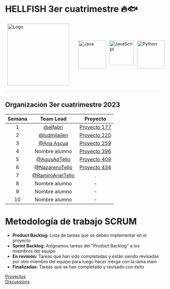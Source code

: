 <h1>HELLFISH 3er cuatrimestre 🔥🐟</h1>

<div style="display: flex; justify-content: center; align-items: center;">
  <a href="https://simpsons.fandom.com/es/wiki/Flying_Hellfish"><img src="https://avatars.githubusercontent.com/t/6707833?s=280&v=4" alt="Logo" width="200" height="200" align="right" hspace="20"></a>
  <div>
    <div style="display: flex; justify-content: center;">
      <a href="https://www.java.com/"><img src="https://cdn.icon-icons.com/icons2/2415/PNG/512/java_original_wordmark_logo_icon_146459.png" alt="Java" width="90" height="90" style="margin-left: 10px;"></a>
      <a href="https://www.javascript.com/"><img src="https://upload.wikimedia.org/wikipedia/commons/thumb/9/99/Unofficial_JavaScript_logo_2.svg/480px-Unofficial_JavaScript_logo_2.svg.png" alt="JavaScript" width="80" height="80" style="margin-left: 10px;"></a>
      <a href="https://www.python.org"><img src="https://miro.medium.com/v2/resize:fit:378/1*y6zvdl68fA-5nd9v-StFMg.png" alt="Python" width="90" height="90" style="margin-left: 10px;"></a>
    </div>
  </div>
</div>

<div style="height:1px; background-color: #e1e4e8; margin-top: 20px; margin-bottom: 20px;"></div>

<h2>Organización 3er cuatrimestre 2023</h2>

| Semana | Team Lead | Proyecto |
| :----: | :-------:| :-------:|
|   1    | [@elfabri](https://github.com/elfabri) |    [Proyecto 177](https://github.com/orgs/CodeSystem2022/projects/177)     |
|   2    | [@ludmilailen](https://github.com/ludmilailen) |   [Proyecto 220](https://github.com/orgs/CodeSystem2022/projects/220)    |
|   3    | [@Ana Ascua](https://github.com/aniascua) | [Proyecto 259](https://github.com/orgs/CodeSystem2022/projects/259)|
|   4    | Nombre alumno |   [Proyecto 396](https://github.com/orgs/CodeSystem2022/projects/396)    |
|   5    | [@AgusAdTello](https://github.com/AgusAdTello) | [Proyecto 409](https://github.com/orgs/CodeSystem2022/projects/409)|
|   6    | [@NazarenoTello](https://github.com/nazarenotello) | [Proyecto 434](https://github.com/orgs/CodeSystem2022/projects/434)|
|   7    | [@RamiroArielTello](https://github.com/RamiroArielTello) |    .     |
|   8    | Nombre alumno |    -     |
|   9    | Nombre alumno |    -     |
|  10    | Nombre alumno |    -     |

# Metodología de trabajo SCRUM
- **Product Backlog:** Lista de tareas que se deben implementar en el proyecto 
- **Sprint Backlog:** Asignamos tareas del "Product Backlog" a los miembros del equipo 
- **En revisión:** Tareas que han sido completadas y están siendo revisadas por otro miembro del equipo para luego hacer merge con la rama main
- **Finalizadas:** Tareas que se han completado y revisado con éxito 

[Proyectos](https://github.com/CodeSystem2022/HELLFISH_3er/projects?query=is%3Aopen)
<br>
[Discussions](https://github.com/CodeSystem2022/HELLFISH_3er/discussions/44)

